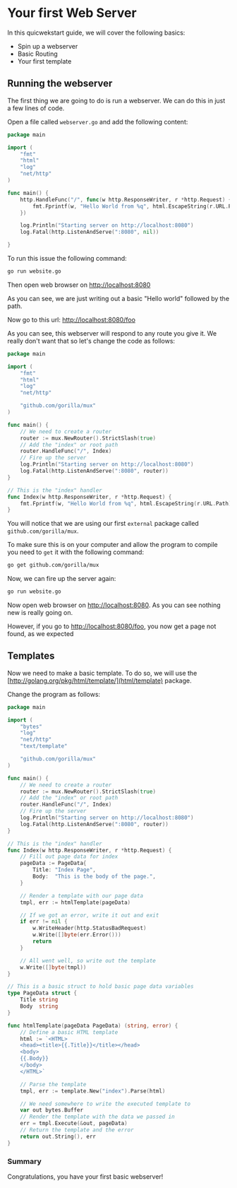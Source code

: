 # Your first Web Server

In this quicwekstart guide, we will cover the following basics:

- Spin up a webserver
- Basic Routing
- Your first template

## Running the webserver

The first thing we are going to do is run a webserver.  We can do this in just a few lines of code.

Open a file  called `webserver.go` and add the following content:

```go
package main

import (
	"fmt"
	"html"
	"log"
	"net/http"
)

func main() {
	http.HandleFunc("/", func(w http.ResponseWriter, r *http.Request) {
		fmt.Fprintf(w, "Hello World from %q", html.EscapeString(r.URL.Path))
	})

	log.Println("Starting server on http://localhost:8080")
	log.Fatal(http.ListenAndServe(":8080", nil))

}
```

To run this issue the following command:

```sh
go run website.go
```

Then open web browser on [http://localhost:8080](http://localhost:8080)

As you can see, we are just writing out a basic "Hello world" followed by the path.

Now go to this url: [http://localhost:8080/foo](http://localhost:8080/foo)

As you can see, this webserver will respond to any route you give it.  We really don't want that so let's change the code as follows:

```go
package main

import (
	"fmt"
	"html"
	"log"
	"net/http"

	"github.com/gorilla/mux"
)

func main() {
	// We need to create a router
	router := mux.NewRouter().StrictSlash(true)
	// Add the "index" or root path
	router.HandleFunc("/", Index)
	// Fire up the server
	log.Println("Starting server on http://localhost:8080")
	log.Fatal(http.ListenAndServe(":8080", router))
}

// This is the "index" handler
func Index(w http.ResponseWriter, r *http.Request) {
	fmt.Fprintf(w, "Hello World from %q", html.EscapeString(r.URL.Path))
}
```

You will notice that we are using our first `external` package called `github.com/gorilla/mux`.

To make sure this is on your computer and allow the program to compile you need to `get` it with the following command:

```sh
go get github.com/gorilla/mux
```

Now, we can fire up the server again:

```sh
go run website.go
```

Now open web browser on [http://localhost:8080](http://localhost:8080).  As you can see nothing new is really going on.


However, if you go to [http://localhost:8080/foo](http://localhost:8080/foo), you now get a page not found, as we expected


## Templates

Now we need to make a basic template.  To do so, we will use the [http://golang.org/pkg/html/template/](html/template) package.

Change the program as follows:

```go
package main

import (
	"bytes"
	"log"
	"net/http"
	"text/template"

	"github.com/gorilla/mux"
)

func main() {
	// We need to create a router
	router := mux.NewRouter().StrictSlash(true)
	// Add the "index" or root path
	router.HandleFunc("/", Index)
	// Fire up the server
	log.Println("Starting server on http://localhost:8080")
	log.Fatal(http.ListenAndServe(":8080", router))
}

// This is the "index" handler
func Index(w http.ResponseWriter, r *http.Request) {
	// Fill out page data for index
	pageData := PageData{
		Title: "Index Page",
		Body:  "This is the body of the page.",
	}

	// Render a template with our page data
	tmpl, err := htmlTemplate(pageData)

	// If we got an error, write it out and exit
	if err != nil {
		w.WriteHeader(http.StatusBadRequest)
		w.Write([]byte(err.Error()))
		return
	}

	// All went well, so write out the template
	w.Write([]byte(tmpl))
}

// This is a basic struct to hold basic page data variables
type PageData struct {
	Title string
	Body  string
}

func htmlTemplate(pageData PageData) (string, error) {
	// Define a basic HTML template
	html := `<HTML>
	<head><title>{{.Title}}</title></head>
	<body>
	{{.Body}}
	</body>
	</HTML>`

	// Parse the template
	tmpl, err := template.New("index").Parse(html)

	// We need somewhere to write the executed template to
	var out bytes.Buffer
	// Render the template with the data we passed in
	err = tmpl.Execute(&out, pageData)
	// Return the template and the error
	return out.String(), err
}
```

### Summary

Congratulations, you have your first basic webserver!



